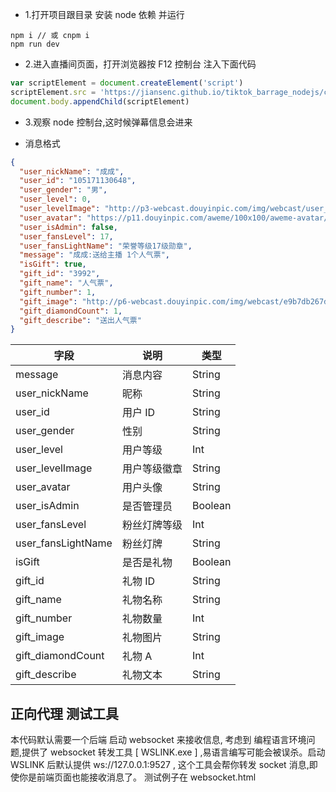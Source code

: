 - 1.打开项目跟目录 安装 node 依赖 并运行

```node
npm i // 或 cnpm i
npm run dev
```

- 2.进入直播间页面，打开浏览器按 F12 控制台 注入下面代码

```javascript
var scriptElement = document.createElement('script')
scriptElement.src = 'https://jiansenc.github.io/tiktok_barrage_nodejs/client.js?t=' + Math.random()
document.body.appendChild(scriptElement)
```

- 3.观察 node 控制台,这时候弹幕信息会进来

- 消息格式

```json
{
  "user_nickName": "成成",
  "user_id": "105171130648",
  "user_gender": "男",
  "user_level": 0,
  "user_levelImage": "http://p3-webcast.douyinpic.com/img/webcast/user_grade_level_v5_17.png~tplv-obj.image",
  "user_avatar": "https://p11.douyinpic.com/aweme/100x100/aweme-avatar/tos-cn-avt-0015_f8711d5bc03513fe1d3def88d6d07384.jpeg?from=3067671334",
  "user_isAdmin": false,
  "user_fansLevel": 17,
  "user_fansLightName": "荣誉等级17级勋章",
  "message": "成成:送给主播 1个人气票",
  "isGift": true,
  "gift_id": "3992",
  "gift_name": "人气票",
  "gift_number": 1,
  "gift_image": "http://p6-webcast.douyinpic.com/img/webcast/e9b7db267d0501b8963d8000c091e123.png~tplv-obj.png",
  "gift_diamondCount": 1,
  "gift_describe": "送出人气票"
}
```

| 字段               | 说明         | 类型    |
| ------------------ | ------------ | ------- |
| message            | 消息内容     | String  |
| user_nickName      | 昵称         | String  |
| user_id            | 用户 ID      | String  |
| user_gender        | 性别         | String  |
| user_level         | 用户等级     | Int     |
| user_levelImage    | 用户等级徽章 | String  |
| user_avatar        | 用户头像     | String  |
| user_isAdmin       | 是否管理员   | Boolean |
| user_fansLevel     | 粉丝灯牌等级 | Int     |
| user_fansLightName | 粉丝灯牌     | String  |
| isGift             | 是否是礼物   | Boolean |
| gift_id            | 礼物 ID      | String  |
| gift_name          | 礼物名称     | String  |
| gift_number        | 礼物数量     | Int     |
| gift_image         | 礼物图片     | String  |
| gift_diamondCount  | 礼物 A       | Int     |
| gift_describe      | 礼物文本     | String  |

## 正向代理 测试工具

本代码默认需要一个后端 启动 websocket 来接收信息, 考虑到 编程语言环境问题,提供了 websocket 转发工具 [ WSLINK.exe ] ,易语言编写可能会被误杀。启动 WSLINK 后默认提供 ws://127.0.0.1:9527 , 这个工具会帮你转发 socket 消息,即使你是前端页面也能接收消息了。
测试例子在 websocket.html
